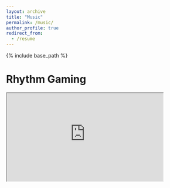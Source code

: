 ```yaml
---
layout: archive
title: "Music"
permalink: /music/
author_profile: true
redirect_from:
  - /resume
---
```


{% include base_path %}

Rhythm Gaming
======
<iframe src="https://drive.google.com/file/d/1tc8BZ_EMPloOzwGSXhHIDRwrwMHON00X/preview" width="426" height="240" allow="autoplay"></iframe>
